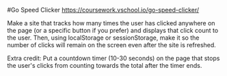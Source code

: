 #Go Speed Clicker
https://coursework.vschool.io/go-speed-clicker/

Make a site that tracks how many times the user has clicked anywhere on the page (or a specific button if you prefer) and displays that click count to the user. Then, using localStorage or sessionStorage, make it so the number of clicks will remain on the screen even after the site is refreshed.

Extra credit: Put a countdown timer (10-30 seconds) on the page that stops the user's clicks from counting towards the total after the timer ends.
